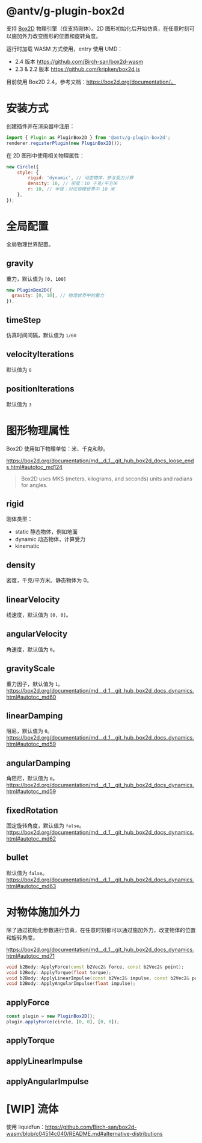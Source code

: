 # @antv/g-plugin-box2d

支持 [Box2D](https://box2d.org/documentation/) 物理引擎（仅支持刚体）。2D 图形初始化后开始仿真，在任意时刻可以施加外力改变图形的位置和旋转角度。

运行时加载 WASM 方式使用，entry 使用 UMD：

-   2.4 版本 https://github.com/Birch-san/box2d-wasm
-   2.3 & 2.2 版本 https://github.com/kripken/box2d.js

目前使用 Box2D 2.4，参考文档：https://box2d.org/documentation/。

# 安装方式

创建插件并在渲染器中注册：

```js
import { Plugin as PluginBox2D } from '@antv/g-plugin-box2d';
renderer.registerPlugin(new PluginBox2D());
```

在 2D 图形中使用相关物理属性：

```js
new Circle({
    style: {
        rigid: 'dynamic', // 动态物体，参与受力计算
        density: 10, // 密度：10 千克/平方米
        r: 10, // 半径：对应物理世界中 10 米
    },
});
```

# 全局配置

全局物理世界配置。

## gravity

重力，默认值为 `[0, 100]`

```js
new PluginBox2D({
  gravity: [0, 10], // 物理世界中的重力
}),
```

## timeStep

仿真时间间隔，默认值为 `1/60`

## velocityIterations

默认值为 `8`

## positionIterations

默认值为 `3`

# 图形物理属性

Box2D 使用如下物理单位：米、千克和秒。

https://box2d.org/documentation/md__d_1__git_hub_box2d_docs_loose_ends.html#autotoc_md124

> Box2D uses MKS (meters, kilograms, and seconds) units and radians for angles.

## rigid

刚体类型：

-   static 静态物体，例如地面
-   dynamic 动态物体，计算受力
-   kinematic

## density

密度，千克/平方米。静态物体为 0。

## linearVelocity

线速度，默认值为 `[0, 0]`。

## angularVelocity

角速度，默认值为 `0`。

## gravityScale

重力因子，默认值为 `1`。 https://box2d.org/documentation/md__d_1__git_hub_box2d_docs_dynamics.html#autotoc_md60

## linearDamping

阻尼，默认值为 `0`。https://box2d.org/documentation/md__d_1__git_hub_box2d_docs_dynamics.html#autotoc_md59

## angularDamping

角阻尼，默认值为 `0`。https://box2d.org/documentation/md__d_1__git_hub_box2d_docs_dynamics.html#autotoc_md59

## fixedRotation

固定旋转角度，默认值为 `false`。https://box2d.org/documentation/md__d_1__git_hub_box2d_docs_dynamics.html#autotoc_md62

## bullet

默认值为 `false`。https://box2d.org/documentation/md__d_1__git_hub_box2d_docs_dynamics.html#autotoc_md63

# 对物体施加外力

除了通过初始化参数进行仿真，在任意时刻都可以通过施加外力，改变物体的位置和旋转角度。

https://box2d.org/documentation/md__d_1__git_hub_box2d_docs_dynamics.html#autotoc_md71

```c++
void b2Body::ApplyForce(const b2Vec2& force, const b2Vec2& point);
void b2Body::ApplyTorque(float torque);
void b2Body::ApplyLinearImpulse(const b2Vec2& impulse, const b2Vec2& point);
void b2Body::ApplyAngularImpulse(float impulse);
```

## applyForce

```js
const plugin = new PluginBox2D();
plugin.applyForce(circle, [0, 0], [0, 0]);
```

## applyTorque

## applyLinearImpulse

## applyAngularImpulse

# [WIP] 流体

使用 liquidfun：https://github.com/Birch-san/box2d-wasm/blob/c04514c040/README.md#alternative-distributions
